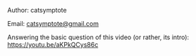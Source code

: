 Author: catsymptote

Email:  catsymptote@gmail.com


Answering the basic question of this video (or rather, its intro):
https://youtu.be/aKPkQCys86c

